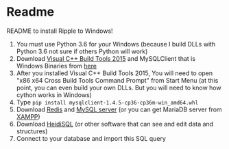 # Readme
README to install Ripple to Windows!

1. You must use Python 3.6 for your Windows (because I build DLLs with Python 3.6 not sure if others Python will work)
2. Download <a href="https://go.microsoft.com/fwlink/?LinkId=691126">Visual C++ Build Tools 2015</a> and MySQLClient that is Windows Binaries from <a href="https://www.lfd.uci.edu/~gohlke/pythonlibs/#mysqlclient">here</a>
3. After you installed Visual C++ Build Tools 2015, You will need to open "x86 x64 Cross Build Tools Command Prompt" from Start Menu (at this point, you can even build your own DLLs. But you will need to know how cython works in Windows)
4. Type `pip install mysqlclient‑1.4.5‑cp36‑cp36m‑win_amd64.whl`
5. Download <a href="https://github.com/tporadowski/redis/releases">Redis</a> and <a href="https://dev.mysql.com/get/Downloads/MySQLInstaller/mysql-installer-web-community-8.0.18.0.msi">MySQL server</a> (or you can get MariaDB server from <a href="https://www.apachefriends.org/index.html">XAMPP</a>)
6. Download <a href="https://www.heidisql.com/download.php?download=installer">HeidiSQL</a> (or other software that can see and edit data and structures)
7. Connect to your database and import this SQL query
